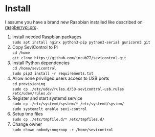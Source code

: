 Install
=======

I assume you have a brand new Raspbian installed like described on 
[raspberrypi.org](https://www.raspberrypi.org/documentation/installation/installing-images/README.md).

1. Install needed Raspbian packages  
`sudo apt install nginx python3-pip python3-serial gunicorn3 git`
2. Copy SeviControl to Pi  
`cd /home`  
`git clone https://github.com/incub77/sevicontrol.git`
3. Install Python dependencies  
`cd /home/sevicontrol`  
`sudo pip3 install -r requirements.txt`
4. Allow none priviliged users access to USB ports    
`cd provisioning`  
`sudo cp ./etc/udev/rules.d/50-sevicontrol-usb.rules /etc/udev/rules.d/`
5. Register and start systemd service  
`sudo cp ./etc/systemd/system/* /etc/systemd/system/`  
`sudo systemclt enable sevi-control`
6. Setup tmp files  
`sudo cp ./etc/tmpfile.d/* /etc/tmpfiles.d/`  
7. Change owner  
`sudo chown nobody:nogroup -r /home/sevicontrol`  


